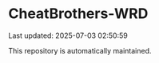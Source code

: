 # CheatBrothers-WRD

Last updated: 2025-07-03 02:50:59

This repository is automatically maintained.
